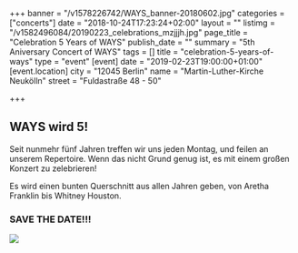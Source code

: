 +++
banner = "/v1578226742/WAYS_banner-20180602.jpg"
categories = ["concerts"]
date = "2018-10-24T17:23:24+02:00"
layout = ""
listimg = "/v1582496084/20190223_celebrations_mzjjjh.jpg"
page_title = "Celebration 5 Years of WAYS"
publish_date = ""
summary = "5th Aniversary Concert of WAYS"
tags = []
title = "celebration-5-years-of-ways"
type = "event"
[event]
date = "2019-02-23T19:00:00+01:00"
[event.location]
city = "12045 Berlin"
name = "Martin-Luther-Kirche Neukölln"
street = "Fuldastraße 48 - 50"

+++
## WAYS wird 5!

Seit nunmehr fünf Jahren treffen wir uns jeden Montag, und feilen an unserem Repertoire. Wenn das nicht Grund genug ist, es mit einem großen Konzert zu zelebrieren!

Es wird einen bunten Querschnitt aus allen Jahren geben, von Aretha Franklin bis Whitney Houston.

### SAVE THE DATE!!!

![](https://res.cloudinary.com/ways-choir/image/upload/v1582401114/20190223_onstage_oafp3j.jpg)